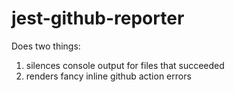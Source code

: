 # jest-github-reporter

Does two things:
1. silences console output for files that succeeded
2. renders fancy inline github action errors
